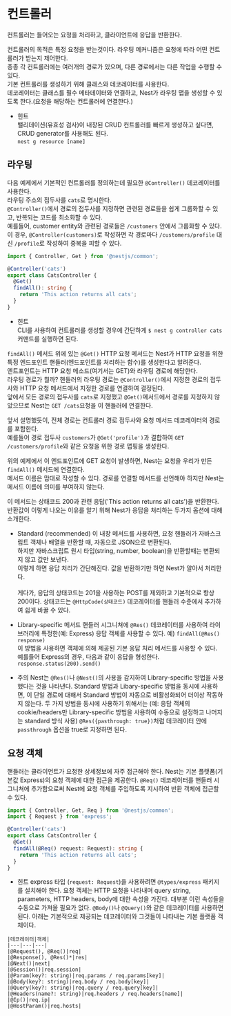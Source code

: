 # 컨트롤러

컨트롤러는 들어오는 요청을 처리하고, 클라이언트에 응답을 반환한다.

컨트롤러의 목적은 특정 요청을 받는것이다. 라우팅 메커니즘은 요청에 따라 어떤 컨트롤러가 받는지 제어한다.<br>
종종 각 컨트롤러에는 여러개의 경로가 있으며, 다른 경로에서는 다른 작업을 수행할 수 있다.
<br>
기본 컨트롤러를 생성하기 위해 클래스와 데코레이터를 사용한다. <br>데코레이터는 클래스를 필수 메타데이터와 연결하고, Nest가 라우팅 맵을 생성할 수 있도록 한다.(요청을 해당하는 컨트롤러에 연결한다.)

- 힌트<br>
  밸리데이션(유효성 검사)이 내장된 CRUD 컨트롤러를 빠르게 생성하고 싶다면, CRUD generator를 사용해도 된다.<br>
  `nest g resource [name]`

## 라우팅

다음 예제에서 기본적인 컨트롤러를 정의하는데 필요한 `@Controller()` 데코레이터를 사용한다.<br> 라우팅 주소의 접두사를 `cats`로 명시한다.<br> `@Controller()`에서 경로의 접두사를 지정하면 관련된 경로들을 쉽게 그룹화할 수 있고, 반복되는 코드를 최소화할 수 있다.<br> 예를들어, customer entity와 관련된 경로들은 `/customers` 안에서 그룹화할 수 있다.<br> 이 경우, `@Controller(customers)`로 작성하면 각 경로마다 `/customers/profile` 대신 `/profile`로 작성하여 중복을 피할 수 있다.

```ts
import { Controller, Get } from '@nestjs/common';

@Controller('cats')
export class CatsController {
  @Get()
  findAll(): string {
    return 'This action returns all cats';
  }
}
```

- 힌트<br>
  CLI를 사용하여 컨트롤러를 생성할 경우에 간단하게 `$ nest g controller cats` 커맨드를 실행하면 된다.

`findAll()` 메서드 위에 있는 `@Get()` HTTP 요청 메서드는 Nest가 HTTP 요청을 위한 특정 엔드포인트 핸들러(엔드포인트를 처리하는 함수)를 생성한다고 알려준다.<br> 엔트포인트는 HTTP 요청 메소드(여기서는 GET)와 라우팅 경로에 해당한다.<br> 라우팅 경로가 뭘까? 핸들러의 라우팅 경로는 `@Controller()`에서 지정한 경로의 접두사와 HTTP 요청 메서드에서 지정한 경로를 연결하여 결정된다.<br> 앞에서 모든 경로의 접두사를 `cats`로 지정했고 `@Get()`메서드에서 경로를 지정하지 않았으므로 Nest는 `GET /cats`요청을 이 핸들러에 연결한다.

앞서 설명했듯이, 전체 경로는 컨트롤러 경로 접두사와 요청 메서드 데코레이터의 경로를 포함한다.<br> 예를들어 경로 접두사 `customers`가 `@Get('profile')`과 결합하여 `GET /customers/profile`와 같은 요청을 위한 경로 맵핑을 생성한다.

위의 예제에서 이 엔드포인트에 GET 요청이 발생하면, Nest는 요청을 우리가 만든 `findAll()` 메서드에 연결한다.<br> 메서드 이름은 맘대로 작성할 수 있다. 경로를 연결할 메서드를 선언해야 하지만 Nest는 메서드 이름에 의미를 부여하지 않는다.

이 메서드는 상태코드 200과 관련 응답('This action returns all cats')을 반환한다. <br>
반환값이 이렇게 나오는 이유를 알기 위해 Nest가 응답을 처리하는 두가지 옵션에 대해 소개한다.

- Standard (recommended)
  이 내장 메서드를 사용하면, 요청 핸들러가 자바스크립트 객체나 배열을 반환할 때, 자동으로 JSON으로 변환된다. <br> 하지만 자바스크립트 원시 타입(string, number, boolean)을 반환할때는 변환되지 않고 값만 보낸다. <br>이렇게 하면 응답 처리가 간단해진다. 값을 반환하기만 하면 Nest가 알아서 처리한다.<br><br>
  게다가, 응답의 상태코드는 201을 사용하는 POST를 제외하고 기본적으로 항상 200이다. 상태코드는 `@HttpCode(상태코드)` 데코레이터를 핸들러 수준에서 추가하여 쉽게 바꿀 수 있다.

- Library-specific
  메서드 핸들러 시그니쳐에 `@Res()` 데코레이터를 사용하여 라이브러리에 특정한(예: Express) 응답 객체를 사용할 수 있다. 예) `findAll(@Res() response)` <br> 이 방법을 사용하면 객체에 의해 제공된 기본 응답 처리 메서드를 사용할 수 있다.<br> 예를들어 Express의 경우, 다음과 같이 응답을 형성한다. `response.status(200).send()`

- 주의
  Nest는 `@Res()`나 `@Nest()`의 사용을 감지하여 Library-specific 방법을 사용했다는 것을 나타낸다. Standard 방법과 Libary-specific 방법을 동시에 사용하면, 이 단일 경로에 대해서 Standard 방법이 자동으로 비활성화되어 더이상 작동하지 않는다. 두 가지 방법을 동시에 사용하기 위해서는 (예: 응답 객체의 cookie/headers만 Library-specific 방법을 사용하여 수동으로 설정하고 나머지는 standard 방식 사용) `@Res({pasthrough: true})`처럼 데코레이터 안에 `passthrough` 옵션을 true로 지정하면 된다.

## 요청 객체

핸들러는 클라이언트가 요청한 상세정보에 자주 접근해야 한다. Nest는 기본 플랫폼(기본값 Express)의 요청 객체에 대한 접근을 제공한다. `@Req()` 데코레이터를 핸들러 시그니쳐에 추가함으로써 Nest에 요청 객체를 주입하도록 지시하여 반환 객체에 접근할 수 있다.

```ts
import { Controller, Get, Req } from '@nestjs/common';
import { Request } from 'express';

@Controller('cats')
export class CatsController {
  @Get()
  findAll(@Req() request: Request): string {
    return 'This action returns all cats';
  }
}
```

- 힌트
  express 타입 (`request: Request`)을 사용하려면 `@types/express` 패키지를 설치해야 한다.
  요청 객체는 HTTP 요청을 나타내며 query string, parameters, HTTP headers, body에 대한 속성을 가진다. 대부분 이런 속성들을 수동으로 가져올 필요가 없다. `@Body()`나 `@Query()`와 같은 데코레이터를 사용하면 된다. 아래는 기본적으로 제공되는 데코레이터와 그것들이 나타내는 기본 플랫폼 객체이다.

```
|데코레이터|객체|
|---|---|---|
|@Request(), @Req()|req|
|@Response(), @Res()*|res|
|@Next()|next|
|@Session()|req.session|
|@Param(key?: string)|req.params / req.params[key]|
|@Body(key?: string)|req.body / req.body[key]|
|@Query(key?: string)|req.query / req.query[key]|
|@Headers(name?: string)|req.headers / req.headers[name]|
|@Ip()|req.ip|
|@HostParam()|req.hosts|
```
